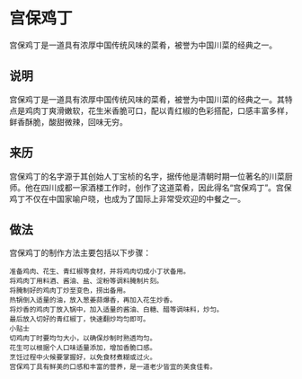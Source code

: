 宫保鸡丁
===
宫保鸡丁是一道具有浓厚中国传统风味的菜肴，被誉为中国川菜的经典之一。

## 说明
宫保鸡丁是一道具有浓厚中国传统风味的菜肴，被誉为中国川菜的经典之一。其特点是鸡肉丁爽滑嫩软，花生米香脆可口，配以青红椒的色彩搭配，口感丰富多样，鲜香酥脆，酸甜微辣，回味无穷。

## 来历
宫保鸡丁的名字源于其创始人丁宝桢的名字，据传他是清朝时期一位著名的川菜厨师。他在四川成都一家酒楼工作时，创作了这道菜肴，因此得名“宫保鸡丁”。宫保鸡丁不仅在中国家喻户晓，也成为了国际上非常受欢迎的中餐之一。



## 做法
宫保鸡丁的制作方法主要包括以下步骤：
```shell
准备鸡肉、花生、青红椒等食材，并将鸡肉切成小丁状备用。
将鸡肉丁用料酒、酱油、盐、淀粉等调料腌制片刻。
将腌制好的鸡肉丁炒至变色，捞出备用。
热锅倒入适量的油，放入葱姜蒜爆香，再加入花生炒香。
将炒香的鸡肉丁放入锅中，加入适量的酱油、白糖、醋等调味料，炒匀。
最后放入切好的青红椒丁，快速翻炒均匀即可。
小贴士
切鸡肉丁时要均匀大小，以确保炒制时熟透均匀。
花生可以根据个人口味适量添加，增加香脆口感。
烹饪过程中火候要掌握好，以免食材煮糊或过火。
宫保鸡丁具有鲜美的口感和丰富的营养，是一道老少皆宜的美食佳肴。
```